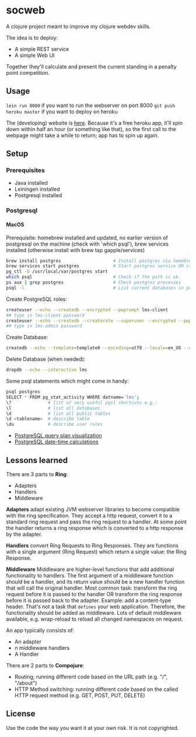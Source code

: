 # socweb

A clojure project meant to improve my clojure webdev skills.

The idea is to deploy:

- A simple REST service
- A simple Web UI

Together they'll calculate and present the current standing in a penalty point
competition.

## Usage

`lein run 8000` if you want to run the webserver on port 8000
`git push heroku master` if you want to deploy on heroku

The (developing) website is
[here](https://legendary-mastermind-science.herokuapp.com). Because it's a free
heroku app, it'll spin down within half an hour (or something like that), so the
first call to the webpage might take a while to return; app has to spin up again.

## Setup

### Prerequisites

- Java installed
- Leiningen installed
- Postgresql installed

### Postgresql

#### MacOS

Prerequisite: homebrew installed and updated, no earlier version of postgresql on the machine
(check with 'which psql'), brew services installed (otherwise install with brew tap gapple/services)

```bash
brew install postgres                    # Install postgres via homebrew
brew services start postgres             # Start postgres service OR start manually:
pg_ctl -D /usr/local/var/postgres start
which psql                               # Check if the path is ok.
ps aux | grep postgres                   # Check postgres processes
psql -l                                  # List current databases in postgres
```

Create PostgreSQL roles:

```bash
createuser --echo --createdb --encrypted --pwprompt lms-client
## type in lms-client password
createuser --echo --createdb --createrole --superuser --encrypted --pwprompt lms-admin
## type in lms-admin password
```

Create Database:

```bash
createdb --echo --template=template0 --encoding=utf8 --locale=en_US --owner=lms-client lms
```

Delete Database (when needed):

```bash
dropdb --echo --interactive lms
```

Some psql statements which might come in handy:

```bash
psql postgres
SELECT * FROM pg_stat_activity WHERE datname='lms';
\?              # list of very useful pqsl shortcuts e.g.:
\l              # list all databases
\d              # list all public tables
\d <tablename>  # describe table
\du             # describe user roles
```

- [PostgreSQL query plan visualization](http://tatiyants.com/postgres-query-plan-visualization/)
- [PostgreSQL date-time calculations](http://www.tutorialspoint.com/postgresql/postgresql_date_time.htm)


## Lessons learned

There are 3 parts to **Ring**:

- Adapters
- Handlers
- Middleware

**Adapters** adapt existing JVM webserver libraries to become compatible with the
ring specification. They accept a http request, convert it to a standard ring
request and pass the ring request to a handler. At some point the handler
returns a ring response which is converted to a http response by the adapter.

**Handlers** convert Ring Requests to Ring Responses. They are functions with a
single argument (Ring Request) which return a single value: the Ring Response.

**Middleware** Middleware are higher-level functions that add additional
functionality to handlers. The first argument of a middleware function should be
a handler, and its return value should be a new handler function that will call
the original handler. Most common task: transform the ring request before it is
passed to the handler OR transform the ring response before it is passed back to
the adapter. Example: add a content-type header. That's not a task that
`defines` your web application. Therefore, the functionality should be added as
middleware. Lots of default middleware available, e.g. wrap-reload to reload all
changed namespaces on request.

An app typically consists of:

- An adapter
- n middleware handlers
- A Handler

There are 2 parts to **Compojure**:

- Routing; running different code based on the URL path (e.g. "/", "/about")
- HTTP Method switching: running different code based on the called HTTP request
  method (e.g. GET, POST, PUT, DELETE)


## License

Use the code the way you want it at your own risk. It is not copyrighted.

